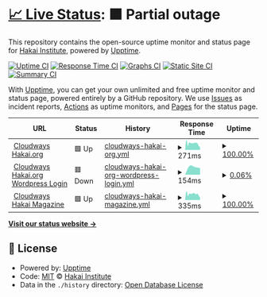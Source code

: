 # [📈 Live Status](https://HakaiInstitute.github.io/upptime-trial): <!--live status--> **🟧 Partial outage**

This repository contains the open-source uptime monitor and status page for [Hakai Institute](http://hakai.org), powered by [Upptime](https://github.com/upptime/upptime).

[![Uptime CI](https://github.com/HakaiInstitute/upptime-trial/workflows/Uptime%20CI/badge.svg)](https://github.com/HakaiInstitute/upptime-trial/actions?query=workflow%3A%22Uptime+CI%22)
[![Response Time CI](https://github.com/HakaiInstitute/upptime-trial/workflows/Response%20Time%20CI/badge.svg)](https://github.com/HakaiInstitute/upptime-trial/actions?query=workflow%3A%22Response+Time+CI%22)
[![Graphs CI](https://github.com/HakaiInstitute/upptime-trial/workflows/Graphs%20CI/badge.svg)](https://github.com/HakaiInstitute/upptime-trial/actions?query=workflow%3A%22Graphs+CI%22)
[![Static Site CI](https://github.com/HakaiInstitute/upptime-trial/workflows/Static%20Site%20CI/badge.svg)](https://github.com/HakaiInstitute/upptime-trial/actions?query=workflow%3A%22Static+Site+CI%22)
[![Summary CI](https://github.com/HakaiInstitute/upptime-trial/workflows/Summary%20CI/badge.svg)](https://github.com/HakaiInstitute/upptime-trial/actions?query=workflow%3A%22Summary+CI%22)

With [Upptime](https://upptime.js.org), you can get your own unlimited and free uptime monitor and status page, powered entirely by a GitHub repository. We use [Issues](https://github.com/HakaiInstitute/upptime-trial/issues) as incident reports, [Actions](https://github.com/HakaiInstitute/upptime-trial/actions) as uptime monitors, and [Pages](https://HakaiInstitute.github.io/upptime-trial) for the status page.

<!--start: status pages-->
<!-- This summary is generated by Upptime (https://github.com/upptime/upptime) -->
<!-- Do not edit this manually, your changes will be overwritten -->
<!-- prettier-ignore -->
| URL | Status | History | Response Time | Uptime |
| --- | ------ | ------- | ------------- | ------ |
| <img alt="" src="https://favicons.githubusercontent.com/wordpress-675610-2219525.cloudwaysapps.com" height="13"> [Cloudways Hakai.org](https://wordpress-675610-2219525.cloudwaysapps.com/) | 🟩 Up | [cloudways-hakai-org.yml](https://github.com/HakaiInstitute/upptime-trial/commits/HEAD/history/cloudways-hakai-org.yml) | <details><summary><img alt="Response time graph" src="./graphs/cloudways-hakai-org/response-time-week.png" height="20"> 271ms</summary><br><a href="https://HakaiInstitute.github.io/upptime-trial/history/cloudways-hakai-org"><img alt="Response time 271" src="https://img.shields.io/endpoint?url=https%3A%2F%2Fraw.githubusercontent.com%2FHakaiInstitute%2Fupptime-trial%2FHEAD%2Fapi%2Fcloudways-hakai-org%2Fresponse-time.json"></a><br><a href="https://HakaiInstitute.github.io/upptime-trial/history/cloudways-hakai-org"><img alt="24-hour response time 221" src="https://img.shields.io/endpoint?url=https%3A%2F%2Fraw.githubusercontent.com%2FHakaiInstitute%2Fupptime-trial%2FHEAD%2Fapi%2Fcloudways-hakai-org%2Fresponse-time-day.json"></a><br><a href="https://HakaiInstitute.github.io/upptime-trial/history/cloudways-hakai-org"><img alt="7-day response time 271" src="https://img.shields.io/endpoint?url=https%3A%2F%2Fraw.githubusercontent.com%2FHakaiInstitute%2Fupptime-trial%2FHEAD%2Fapi%2Fcloudways-hakai-org%2Fresponse-time-week.json"></a><br><a href="https://HakaiInstitute.github.io/upptime-trial/history/cloudways-hakai-org"><img alt="30-day response time 271" src="https://img.shields.io/endpoint?url=https%3A%2F%2Fraw.githubusercontent.com%2FHakaiInstitute%2Fupptime-trial%2FHEAD%2Fapi%2Fcloudways-hakai-org%2Fresponse-time-month.json"></a><br><a href="https://HakaiInstitute.github.io/upptime-trial/history/cloudways-hakai-org"><img alt="1-year response time 271" src="https://img.shields.io/endpoint?url=https%3A%2F%2Fraw.githubusercontent.com%2FHakaiInstitute%2Fupptime-trial%2FHEAD%2Fapi%2Fcloudways-hakai-org%2Fresponse-time-year.json"></a></details> | <details><summary><a href="https://HakaiInstitute.github.io/upptime-trial/history/cloudways-hakai-org">100.00%</a></summary><a href="https://HakaiInstitute.github.io/upptime-trial/history/cloudways-hakai-org"><img alt="All-time uptime 100.00%" src="https://img.shields.io/endpoint?url=https%3A%2F%2Fraw.githubusercontent.com%2FHakaiInstitute%2Fupptime-trial%2FHEAD%2Fapi%2Fcloudways-hakai-org%2Fuptime.json"></a><br><a href="https://HakaiInstitute.github.io/upptime-trial/history/cloudways-hakai-org"><img alt="24-hour uptime 100.00%" src="https://img.shields.io/endpoint?url=https%3A%2F%2Fraw.githubusercontent.com%2FHakaiInstitute%2Fupptime-trial%2FHEAD%2Fapi%2Fcloudways-hakai-org%2Fuptime-day.json"></a><br><a href="https://HakaiInstitute.github.io/upptime-trial/history/cloudways-hakai-org"><img alt="7-day uptime 100.00%" src="https://img.shields.io/endpoint?url=https%3A%2F%2Fraw.githubusercontent.com%2FHakaiInstitute%2Fupptime-trial%2FHEAD%2Fapi%2Fcloudways-hakai-org%2Fuptime-week.json"></a><br><a href="https://HakaiInstitute.github.io/upptime-trial/history/cloudways-hakai-org"><img alt="30-day uptime 100.00%" src="https://img.shields.io/endpoint?url=https%3A%2F%2Fraw.githubusercontent.com%2FHakaiInstitute%2Fupptime-trial%2FHEAD%2Fapi%2Fcloudways-hakai-org%2Fuptime-month.json"></a><br><a href="https://HakaiInstitute.github.io/upptime-trial/history/cloudways-hakai-org"><img alt="1-year uptime 100.00%" src="https://img.shields.io/endpoint?url=https%3A%2F%2Fraw.githubusercontent.com%2FHakaiInstitute%2Fupptime-trial%2FHEAD%2Fapi%2Fcloudways-hakai-org%2Fuptime-year.json"></a></details>
| <img alt="" src="https://favicons.githubusercontent.com/wordpress-675610-2219525.cloudwaysapps.com" height="13"> [Cloudways Hakai.org Wordpress Login](https://wordpress-675610-2219525.cloudwaysapps.com/hakaiinstitutelogin/") | 🟥 Down | [cloudways-hakai-org-wordpress-login.yml](https://github.com/HakaiInstitute/upptime-trial/commits/HEAD/history/cloudways-hakai-org-wordpress-login.yml) | <details><summary><img alt="Response time graph" src="./graphs/cloudways-hakai-org-wordpress-login/response-time-week.png" height="20"> 154ms</summary><br><a href="https://HakaiInstitute.github.io/upptime-trial/history/cloudways-hakai-org-wordpress-login"><img alt="Response time 154" src="https://img.shields.io/endpoint?url=https%3A%2F%2Fraw.githubusercontent.com%2FHakaiInstitute%2Fupptime-trial%2FHEAD%2Fapi%2Fcloudways-hakai-org-wordpress-login%2Fresponse-time.json"></a><br><a href="https://HakaiInstitute.github.io/upptime-trial/history/cloudways-hakai-org-wordpress-login"><img alt="24-hour response time 154" src="https://img.shields.io/endpoint?url=https%3A%2F%2Fraw.githubusercontent.com%2FHakaiInstitute%2Fupptime-trial%2FHEAD%2Fapi%2Fcloudways-hakai-org-wordpress-login%2Fresponse-time-day.json"></a><br><a href="https://HakaiInstitute.github.io/upptime-trial/history/cloudways-hakai-org-wordpress-login"><img alt="7-day response time 154" src="https://img.shields.io/endpoint?url=https%3A%2F%2Fraw.githubusercontent.com%2FHakaiInstitute%2Fupptime-trial%2FHEAD%2Fapi%2Fcloudways-hakai-org-wordpress-login%2Fresponse-time-week.json"></a><br><a href="https://HakaiInstitute.github.io/upptime-trial/history/cloudways-hakai-org-wordpress-login"><img alt="30-day response time 154" src="https://img.shields.io/endpoint?url=https%3A%2F%2Fraw.githubusercontent.com%2FHakaiInstitute%2Fupptime-trial%2FHEAD%2Fapi%2Fcloudways-hakai-org-wordpress-login%2Fresponse-time-month.json"></a><br><a href="https://HakaiInstitute.github.io/upptime-trial/history/cloudways-hakai-org-wordpress-login"><img alt="1-year response time 154" src="https://img.shields.io/endpoint?url=https%3A%2F%2Fraw.githubusercontent.com%2FHakaiInstitute%2Fupptime-trial%2FHEAD%2Fapi%2Fcloudways-hakai-org-wordpress-login%2Fresponse-time-year.json"></a></details> | <details><summary><a href="https://HakaiInstitute.github.io/upptime-trial/history/cloudways-hakai-org-wordpress-login">0.06%</a></summary><a href="https://HakaiInstitute.github.io/upptime-trial/history/cloudways-hakai-org-wordpress-login"><img alt="All-time uptime 0.06%" src="https://img.shields.io/endpoint?url=https%3A%2F%2Fraw.githubusercontent.com%2FHakaiInstitute%2Fupptime-trial%2FHEAD%2Fapi%2Fcloudways-hakai-org-wordpress-login%2Fuptime.json"></a><br><a href="https://HakaiInstitute.github.io/upptime-trial/history/cloudways-hakai-org-wordpress-login"><img alt="24-hour uptime 0.06%" src="https://img.shields.io/endpoint?url=https%3A%2F%2Fraw.githubusercontent.com%2FHakaiInstitute%2Fupptime-trial%2FHEAD%2Fapi%2Fcloudways-hakai-org-wordpress-login%2Fuptime-day.json"></a><br><a href="https://HakaiInstitute.github.io/upptime-trial/history/cloudways-hakai-org-wordpress-login"><img alt="7-day uptime 0.06%" src="https://img.shields.io/endpoint?url=https%3A%2F%2Fraw.githubusercontent.com%2FHakaiInstitute%2Fupptime-trial%2FHEAD%2Fapi%2Fcloudways-hakai-org-wordpress-login%2Fuptime-week.json"></a><br><a href="https://HakaiInstitute.github.io/upptime-trial/history/cloudways-hakai-org-wordpress-login"><img alt="30-day uptime 0.06%" src="https://img.shields.io/endpoint?url=https%3A%2F%2Fraw.githubusercontent.com%2FHakaiInstitute%2Fupptime-trial%2FHEAD%2Fapi%2Fcloudways-hakai-org-wordpress-login%2Fuptime-month.json"></a><br><a href="https://HakaiInstitute.github.io/upptime-trial/history/cloudways-hakai-org-wordpress-login"><img alt="1-year uptime 0.06%" src="https://img.shields.io/endpoint?url=https%3A%2F%2Fraw.githubusercontent.com%2FHakaiInstitute%2Fupptime-trial%2FHEAD%2Fapi%2Fcloudways-hakai-org-wordpress-login%2Fuptime-year.json"></a></details>
| <img alt="" src="https://favicons.githubusercontent.com/wordpress-673693-2211523.cloudwaysapps.com" height="13"> [Cloudways Hakai Magazine](https://wordpress-673693-2211523.cloudwaysapps.com/) | 🟩 Up | [cloudways-hakai-magazine.yml](https://github.com/HakaiInstitute/upptime-trial/commits/HEAD/history/cloudways-hakai-magazine.yml) | <details><summary><img alt="Response time graph" src="./graphs/cloudways-hakai-magazine/response-time-week.png" height="20"> 335ms</summary><br><a href="https://HakaiInstitute.github.io/upptime-trial/history/cloudways-hakai-magazine"><img alt="Response time 335" src="https://img.shields.io/endpoint?url=https%3A%2F%2Fraw.githubusercontent.com%2FHakaiInstitute%2Fupptime-trial%2FHEAD%2Fapi%2Fcloudways-hakai-magazine%2Fresponse-time.json"></a><br><a href="https://HakaiInstitute.github.io/upptime-trial/history/cloudways-hakai-magazine"><img alt="24-hour response time 271" src="https://img.shields.io/endpoint?url=https%3A%2F%2Fraw.githubusercontent.com%2FHakaiInstitute%2Fupptime-trial%2FHEAD%2Fapi%2Fcloudways-hakai-magazine%2Fresponse-time-day.json"></a><br><a href="https://HakaiInstitute.github.io/upptime-trial/history/cloudways-hakai-magazine"><img alt="7-day response time 335" src="https://img.shields.io/endpoint?url=https%3A%2F%2Fraw.githubusercontent.com%2FHakaiInstitute%2Fupptime-trial%2FHEAD%2Fapi%2Fcloudways-hakai-magazine%2Fresponse-time-week.json"></a><br><a href="https://HakaiInstitute.github.io/upptime-trial/history/cloudways-hakai-magazine"><img alt="30-day response time 335" src="https://img.shields.io/endpoint?url=https%3A%2F%2Fraw.githubusercontent.com%2FHakaiInstitute%2Fupptime-trial%2FHEAD%2Fapi%2Fcloudways-hakai-magazine%2Fresponse-time-month.json"></a><br><a href="https://HakaiInstitute.github.io/upptime-trial/history/cloudways-hakai-magazine"><img alt="1-year response time 335" src="https://img.shields.io/endpoint?url=https%3A%2F%2Fraw.githubusercontent.com%2FHakaiInstitute%2Fupptime-trial%2FHEAD%2Fapi%2Fcloudways-hakai-magazine%2Fresponse-time-year.json"></a></details> | <details><summary><a href="https://HakaiInstitute.github.io/upptime-trial/history/cloudways-hakai-magazine">100.00%</a></summary><a href="https://HakaiInstitute.github.io/upptime-trial/history/cloudways-hakai-magazine"><img alt="All-time uptime 100.00%" src="https://img.shields.io/endpoint?url=https%3A%2F%2Fraw.githubusercontent.com%2FHakaiInstitute%2Fupptime-trial%2FHEAD%2Fapi%2Fcloudways-hakai-magazine%2Fuptime.json"></a><br><a href="https://HakaiInstitute.github.io/upptime-trial/history/cloudways-hakai-magazine"><img alt="24-hour uptime 100.00%" src="https://img.shields.io/endpoint?url=https%3A%2F%2Fraw.githubusercontent.com%2FHakaiInstitute%2Fupptime-trial%2FHEAD%2Fapi%2Fcloudways-hakai-magazine%2Fuptime-day.json"></a><br><a href="https://HakaiInstitute.github.io/upptime-trial/history/cloudways-hakai-magazine"><img alt="7-day uptime 100.00%" src="https://img.shields.io/endpoint?url=https%3A%2F%2Fraw.githubusercontent.com%2FHakaiInstitute%2Fupptime-trial%2FHEAD%2Fapi%2Fcloudways-hakai-magazine%2Fuptime-week.json"></a><br><a href="https://HakaiInstitute.github.io/upptime-trial/history/cloudways-hakai-magazine"><img alt="30-day uptime 100.00%" src="https://img.shields.io/endpoint?url=https%3A%2F%2Fraw.githubusercontent.com%2FHakaiInstitute%2Fupptime-trial%2FHEAD%2Fapi%2Fcloudways-hakai-magazine%2Fuptime-month.json"></a><br><a href="https://HakaiInstitute.github.io/upptime-trial/history/cloudways-hakai-magazine"><img alt="1-year uptime 100.00%" src="https://img.shields.io/endpoint?url=https%3A%2F%2Fraw.githubusercontent.com%2FHakaiInstitute%2Fupptime-trial%2FHEAD%2Fapi%2Fcloudways-hakai-magazine%2Fuptime-year.json"></a></details>

<!--end: status pages-->

[**Visit our status website →**](https://HakaiInstitute.github.io/upptime-trial)

## 📄 License

- Powered by: [Upptime](https://github.com/upptime/upptime)
- Code: [MIT](./LICENSE) © [Hakai Institute](http://hakai.org)
- Data in the `./history` directory: [Open Database License](https://opendatacommons.org/licenses/odbl/1-0/)
